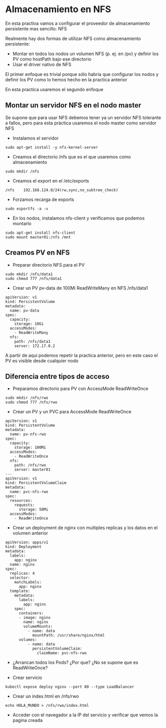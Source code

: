 # Almacenamiento en NFS

En esta practiva vamos a configurar el proveedor de almacenamiento persistente mas sencillo: NFS

Realmente hay dos formas de utilizar NFS como almacenamiento persistente:

  * Montar en todos los nodos un volumen NFS (p. ej. en /pv) y definir los PV como hostPath bajo ese directorio
  * Usar el driver nativo de NFS

El primer enfoque es trivial porque sólo habria que configurar los nodos y definir los PV como lo hemos hecho en la practica anterior

En esta practica usaremos el segundo enfoque

## Montar un servidor NFS en el nodo master

Se supone que para usar NFS debemos tener ya un servidor NFS tolerante a fallos, pero para esta práctica usaremos el nodo master como servidor NFS

  * Instalamos el servidor

```
sudo apt-get install -y nfs-kernel-server
```

  * Creamos el directorio /nfs que es el que usaremos como almacenamiento

```
sudo mkdir /nfs
```

  * Creamos el export en el /etc/exports

```
/nfs	192.168.124.0/24(rw,sync,no_subtree_check)
```

  * Forzamos recarga de exports

```
sudo esportfs -a -v
```

  * En los nodos, instalamos nfs-client y verificamos que podemos montarlo

```
sudo apt-get install nfs-client
sudo mount master01:/nfs /mnt
```

## Creamos PV en NFS

  * Preparar directorio NFS para el PV

```
sudo mkdir /nfs/data1
sudo chmod 777 /nfs/data1
```

  * Crear un PV pv-data de 100Mi ReadWriteMany en NFS /nfs/data1

```
apiVersion: v1
kind: PersistentVolume
metadata:
  name: pv-data
spec:
  capacity:
    storage: 10Gi
  accessModes:
    - ReadWriteMany
  nfs:
    path: /nfs/data1
    server: 172.17.0.2
```

A partir de aqui podemos repetir la practica anterior, pero en este caso el PV es visible desde cualquier nodo

## Diferencia entre tipos de acceso

  * Preparamos directorio para PV con AccessMode ReadWriteOnce

```
sudo mkdir /nfs/rwo
sudo chmod 777 /nfs/rwo
```

  * Crear un PV y un PVC para AccessMode ReadWriteOnce

```
apiVersion: v1
kind: PersistentVolume
metadata:
  name: pv-nfs-rwo
spec:
  capacity:
    storage: 100Mi
  accessModes:
    - ReadWriteOnce
  nfs:
    path: /nfs/rwo
    server: master01
---
apiVersion: v1
kind: PersistentVolumeClaim
metadata:
  name: pvc-nfs-rwo
spec:
  resources:
    requests:
      storage: 50Mi
  accessModes:
    - ReadWriteOnce
```

  * Crear un deployment de nginx con multiples replicas y los datos en el volumen anterior

```
apiVersion: apps/v1
kind: Deployment
metadata:
  labels:
    app: nginx
  name: nginx
spec:
  replicas: 4
  selector:
    matchLabels:
      app: nginx
  template:
    metadata:
      labels:
        app: nginx
    spec:
      containers:
      - image: nginx
        name: nginx
        volumeMounts:
          - name: data
            mountPath: /usr/share/nginx/html
      volumes:
          - name: data
            persistentVolumeClaim:
              claimName: pvc-nfs-rwo
```

  * ¿Arrancan todos los Pods? ¿Por que? ¿No se supone que es ReadWriteOnce?

  * Crear servicio

```
kubectl expose deploy nginx --port 80 --type LoadBalancer
```

  * Crear un index.html en /nfs/rwo

```
echo HOLA_MUNDO > /nfs/rwo/index.html
```

  * Acceder con el navegador a la IP del servicio y verificar que vemos la pagina creada
